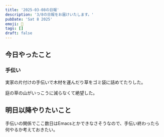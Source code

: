 ```yaml
---
title: '2025-03-08の日報'
description: '3/8の日報をお届けいたします。'
pubDate: 'Sat 8 2025'
emoji: 🦊
tags: []
draft: false
---
```


## 今日やったこと

### 手伝い

実家の片付けの手伝いで木材を運んだり草をゴミ袋に詰めてたりした。

庭の草の山がいっこうに減らなくて絶望した。

## 明日以降やりたいこと

手伝いの関係でここ数日はEmacsとかできなさそうなので、手伝い終わったら何やるか考えておきたい。
